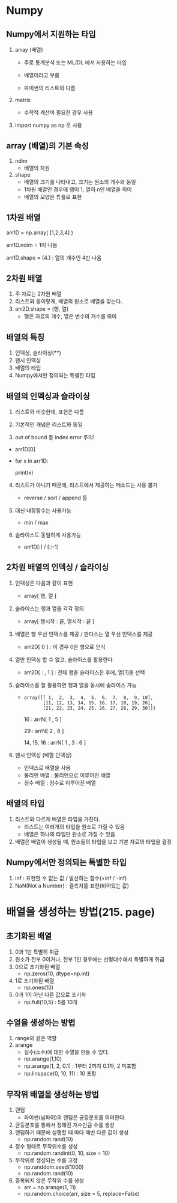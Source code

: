 # Numpy

## 	Numpy에서 지원하는 타입

1. array (배열)

   - 주로 통계분석 또는 ML/DL 에서 사용하는 타입

   - 배열이라고 부름

   - 파이썬의 리스트와 다름

2. matrix

   - 수학적 계산이 필요한 경우 사용

3. import numpy as np 로 사용



## 	array (배열)의 기본 속성

1. ndim 
   - 배열의 차원
2. shape
   - 배열의 크기를 나타내고, 크기는 원소의 개수와 동일
   - 1차원 배열인 경우에 행이 1, 열이 n인 배열을 의미
   - 배열의 모양은 튜플로 표현



## 	1차원 배열

arr1D = np.array( [1,2,3,4] )

arr1D.ndim = 1이 나옴

arr1D.shape = (4.) : 열의 개수인 4만 나옴



## 	2차원 배열

1. 주 자료는 2차원 배열
2. 리스트와 동이랗게, 배열의 원소로 배열을 갖는다.
3. arr2D.shape = (행, 열)
   - 행은 자료의 개수, 열은 변수의 개수를 의미



## 	배열의 특징

1. 인덱싱, 슬라이싱(**)
2. 팬시 인덱싱
3. 배열의 타입
4. Numpy에서만 정의되는 특별한 타입



## 	배열의 인덱싱과 슬라이싱

1. 리스트와 비슷한데, 표현은 다름

2. 기본적인 개념은 리스트와 동일

3.  out of bound 등 index error 주의!

   - arr1D[0]

   - for x in arr1D:

     print(x)

4. 리스트가 아니기 때문에, 리스트에서 제공하는 메소드는 사용 불가
   - reverse / sort / append 등

5. 대신 내장함수는 사용가능
   - min / max

6. 슬라이스도 동일하게 사용가능
   - arr1D[:] / [::-1]



## 	2차원 배열의 인덱싱 / 슬라이싱

1. 인덱싱은 다음과 같이 표현

   - array[ 행, 열 ]

2. 슬라이스는 행과 열을 각각 정의

   - array[ 행시작 : 끝, 열시작 : 끝 ]

3. 배열은 행 우선 인덱스를 제공 / 판다스는 열 우선 인덱스를 제공

   - arr2D[ 0 ] : 이 경우 0은 행으로 인식

4. 열만 인덱싱 할 수 없고, 슬라이스를 활용한다

   - arr2D[ : , 1 ] : 전체 행을 슬라이스한 후에, 열[1]을 선택

5. 슬라이스를 잘 활용하면 행과 열을 동시에 슬라이스 가능

   - ```
     array([[ 1,  2,  3,  4,  5,  6,  7,  8,  9, 10],
            [11, 12, 13, 14, 15, 16, 17, 18, 19, 20],
            [21, 22, 23, 24, 25, 26, 27, 28, 29, 30]])
     ```

     16 : arrN[ 1 , 5 ]

     29 : arrN[ 2 , 8 ]

     14, 15, 16 : arrN[ 1 , 3 : 6 ]

6. 팬시 인덱싱 (배열 인덱싱)

   - 인덱스로 배열을 사용
   - 불리언 배열 : 불리언으로 이루어진 배열
   - 정수 배열 : 정수로 이루어진 배열

## 	배열의 타입

1. 리스트와 다르게 배열은 타입을 가진다.
   - 리스트는 여러개의 타입을 원소로 가질 수 있음
   - 배열은 하나의 타입만 원소로 가질 수 있음
2. 배열은 배열이 생성될 때, 원소들의 타입을 보고 기본 자료의 타입을 결정



## 	Numpy에서만 정의되는 특별한 타입

1. inf : 표현할 수 없는 값 / 발산하는 함수(+inf / -inf)
2. NaN(Not a Number) : 결측치를 표현(비어있는 값)



# 배열을 생성하는 방법(215. page)

## 	초기화된 배열

1. 0과 1만 특별히 취급
2. 원소가 전부 0이거나, 전부 1인 경우에는 선형대수에서 특별하게 취급
3. 0으로 초기화된 배열
   - np.zeros(10, dtype=np.int)
4. 1로 초기화된 배열
   - np.ones(10)
5. 0과 1이 아닌 다른 값으로 초기화
   - np.full(10,5) : 5를 10개



## 	수열을 생성하는 방법

1. range와 같은 역할
2. arange
   - 실수(소수)에 대한 수열을 만들 수 있다.
   - np.arange(1,10)
   - np.arange(1, 2, 0.1) : 1부터 2까지 0.1차, 2 미포함
   - np.linspace(0, 10, 11) : 10 포함



## 	무작위 배열을 생성하는 방법

1. 랜덤
   - 파이썬(넘파이)의 랜덤은 균등분포를 의미한다.
2. 균등분포를 통해서 정해진 개수만큼 수를 생성
3. 랜덤하기 때문에 실행할 때 마다 매번 다른 값이 생성
   - np.random.rand(10)
4. 정수 형태로 무작위수를 생성
   - np.random.randint(0, 10, size = 10)
5. 무작위로 생성되는 수를 고정
   - np.randdom.seed(1000)
   - np.random.rand(10)
6. 중복되지 않은 무작위 수를 생성
   - arr = np.arange(1, 11)
   - np.random.choice(arr, size = 5, replace=False)

















































